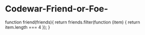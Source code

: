 # Codewar-Friend-or-Foe-
function friend(friends){   return friends.filter(function (item) { return item.length === 4 });   }
